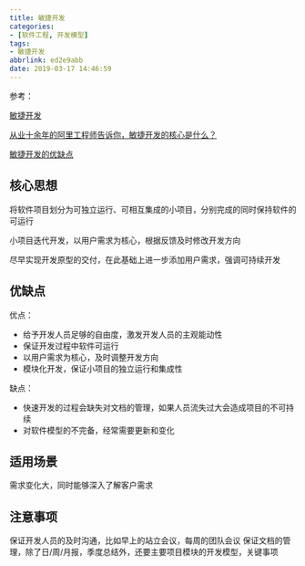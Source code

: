 ```yaml
---
title: 敏捷开发
categories: 
- [软件工程, 开发模型]
tags: 
- 敏捷开发
abbrlink: ed2e9abb
date: 2019-03-17 14:46:59
---
```


参考：

[敏捷开发](https://baike.baidu.com/item/%E6%95%8F%E6%8D%B7%E5%BC%80%E5%8F%91)

[从业十余年的阿里工程师告诉你，敏捷开发的核心是什么？](https://blog.csdn.net/ympzuelx3aiap7q/article/details/79395255)

[敏捷开发的优缺点](https://bbs.csdn.net/topics/390701149)

## 核心思想

将软件项目划分为可独立运行、可相互集成的小项目，分别完成的同时保持软件的可运行

小项目迭代开发，以用户需求为核心，根据反馈及时修改开发方向

尽早实现开发原型的交付，在此基础上进一步添加用户需求，强调可持续开发

## 优缺点

优点：

* 给予开发人员足够的自由度，激发开发人员的主观能动性
* 保证开发过程中软件可运行
* 以用户需求为核心，及时调整开发方向
* 模块化开发，保证小项目的独立运行和集成性

缺点：

* 快速开发的过程会缺失对文档的管理，如果人员流失过大会造成项目的不可持续
* 对软件模型的不完备，经常需要更新和变化

## 适用场景

需求变化大，同时能够深入了解客户需求

## 注意事项

保证开发人员的及时沟通，比如早上的站立会议，每周的团队会议
保证文档的管理，除了日/周/月报，季度总结外，还要主要项目模块的开发模型，关键事项